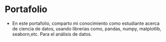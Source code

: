 # Portafolio
- En este portafolio, comparto mi conocimiento como estudiante acerca de ciencia de datos, usando librerias como, pandas, numpy, matplotlib, seaborn,etc. Para el análisis de datos.

